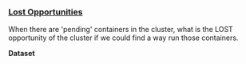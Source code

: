 ### [Lost Opportunities](#yarn-queue-evaluation-report)

When there are 'pending' containers in the cluster, what is the LOST opportunity of the cluster if we could find a way run those containers.

**Dataset**

